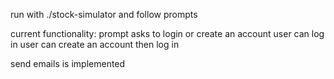 run with ./stock-simulator and follow prompts

current functionality:
prompt asks to login or create an account
user can log in
user can create an account then log in

send emails is implemented
